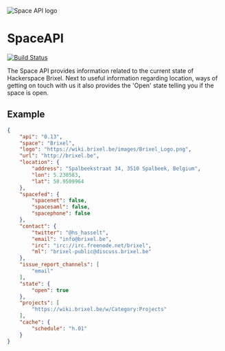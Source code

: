 ![Space API logo](http://spaceapi.net/c/images/spaceapi-logo.png)
# SpaceAPI
[![Build Status](https://travis-ci.org/Brixel/SpaceAPI.svg?branch=develop)](https://travis-ci.org/Brixel/SpaceAPI)

The Space API provides information related to the current state of Hackerspace Brixel. Next to useful information regarding location, ways of getting on touch with us it also provides the 'Open' state telling you if the space is open.

## Example

```json
{
    "api": "0.13",
    "space": "Brixel",
    "logo": "https://wiki.brixel.be/images/Brixel_Logo.png",
    "url": "http://brixel.be",
    "location": {
        "address": "Spalbeekstraat 34, 3510 Spalbeek, Belgium",
        "lon": 5.230583,
        "lat": 50.9509964
    },
    "spacefed": {
        "spacenet": false,
        "spacesaml": false,
        "spacephone": false
    },
    "contact": {
        "twitter": "@hs_hasselt",
        "email": "info@brixel.be",
        "irc": "irc://irc.freenode.net/brixel",
        "ml": "brixel-public@discuss.brixel.be"
    },
    "issue_report_channels": [
        "email"
    ],
    "state": {
        "open": true
    },
    "projects": [
        "https://wiki.brixel.be/w/Category:Projects"
    ],
    "cache": {
        "schedule": "h.01"
    }
}
```
